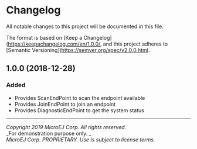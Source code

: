 # Changelog

All notable changes to this project will be documented in this file.

The format is based on [Keep a Changelog](https://keepachangelog.com/en/1.0.0/,
and this project adheres to [Semantic Versioning](https://semver.org/spec/v2.0.0.html.

## 1.0.0 (2018-12-28)

### Added

 - Provides ScanEndPoint to scan the endpoint available
 - Provides JoinEndPoint to join an endpoint
 - Provides DiagnosticEndPoint to get the system status


---
_Copyright 2019 MicroEJ Corp. All rights reserved._  
_For demonstration purpose only. _  
_MicroEJ Corp. PROPRIETARY. Use is subject to license terms._  